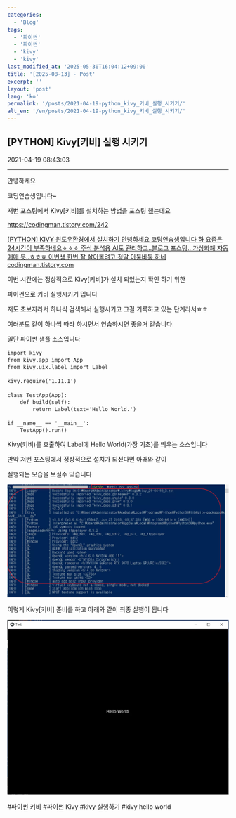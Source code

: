 ```yaml
---
categories:
  - 'Blog'
tags:
  - '파이썬'
  - '파이썬'
  - 'kivy'
  - 'kivy'
last_modified_at: '2025-05-30T16:04:12+09:00'
title: '[2025-08-13] - Post'
excerpt: ''
layout: 'post'
lang: 'ko'
permalink: '/posts/2021-04-19-python_kivy_키비_실행_시키기/'
alt_en: '/en/posts/2021-04-19-python_kivy_키비_실행_시키기/'
---
```


## [PYTHON] Kivy[키비] 실행 시키기

2021-04-19 08:43:03

* * *

안녕하세요

코딩연습생입니다~

저번 포스팅에서 Kivy[키비]를 설치하는 방법을 포스팅 했는데요

<https://codingman.tistory.com/242>

[ [PYTHON] KIVY 윈도우환경에서 설치하기 안녕하세요 코딩연습생입니다 하 요즘은 24시간이 부족하네요ㅎㅎㅎ 주식 분석용 AI도
관리하고..블로그 포스팅.. 가상화폐 자동 매매 봇..ㅎㅎㅎ 이번생 한번 잘 살아볼려고 정말 아둥바둥 하네
codingman.tistory.com ](https://codingman.tistory.com/242)

이번 시간에는 정상적으로 Kivy[키비]가 설치 되었는지 확인 하기 위한

파이썬으로 키비 실행시키기 입니다

저도 초보자라서 하나씩 검색해서 실행시키고 그걸 기록하고 있는 단계라서ㅎㅎ

여러분도 같이 하나씩 따라 하시면서 연습하시면 좋을거 같습니다

일단 파이썬 샘플 소스입니다

    
    
    import kivy
    from kivy.app import App
    from kivy.uix.label import Label
    
    kivy.require('1.11.1')
    
    class TestApp(App):
        def build(self):
            return Label(text='Hello World.')
    
    if __name__ == '__main__':
        TestApp().run()

Kivy(키비)를 호출하여 Label에 Hello World(가장 기초)를 띄우는 소스입니다

만약 저번 포스팅에서 정상적으로 설치가 되셨다면 아래와 같이

실행되는 모습을 보실수 있습니다

![](/assets/images/python_kivy_키비_실행_시키기/img.png)

이렇게 Kivy[키비] 준비를 하고 아래와 같이 최종 실행이 됩니다

![](/assets/images/python_kivy_키비_실행_시키기/img_1.png)

  

#파이썬 키비 #파이썬 Kivy #kivy 실행하기 #kivy hello world

